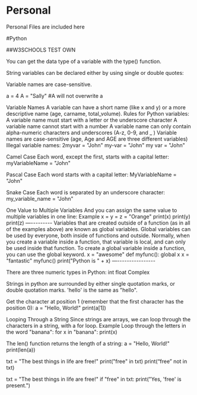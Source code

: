 # Personal
Personal Files are included here

#Python

##W3SCHOOLS TEST OWN

You can get the data type of a variable with the type() function.

String variables can be declared either by using single or double quotes:

Variable names are case-sensitive.

a = 4
A = "Sally"
#A will not overwrite a

Variable Names
A variable can have a short name (like x and y) or a more descriptive name (age, carname, total_volume). Rules for Python variables:
A variable name must start with a letter or the underscore character
A variable name cannot start with a number
A variable name can only contain alpha-numeric characters and underscores (A-z, 0-9, and _ )
Variable names are case-sensitive (age, Age and AGE are three different variables)
Illegal variable names:
2myvar = "John"
my-var = "John"
my var = "John"

Camel Case
Each word, except the first, starts with a capital letter:
myVariableName = "John"

Pascal Case
Each word starts with a capital letter:
MyVariableName = "John"

Snake Case
Each word is separated by an underscore character:
my_variable_name = "John"


One Value to Multiple Variables
And you can assign the same value to multiple variables in one line:
Example
x = y = z = "Orange"
print(x)
print(y)
print(z)
—---------
Variables that are created outside of a function (as in all of the examples above) are known as global variables.
Global variables can be used by everyone, both inside of functions and outside.
Normally, when you create a variable inside a function, that variable is local, and can only be used inside that function.
To create a global variable inside a function, you can use the global keyword.
x = "awesome"
def myfunc():
  global x
  x = "fantastic"
myfunc()
print("Python is " + x)
—----------------




There are three numeric types in Python:
int
float
Complex
 
Strings in python are surrounded by either single quotation marks, or double quotation marks.
'hello' is the same as "hello".

Get the character at position 1 (remember that the first character has the position 0):
a = "Hello, World!"
print(a[1])


Looping Through a String
Since strings are arrays, we can loop through the characters in a string, with a for loop.
Example
Loop through the letters in the word "banana":
for x in "banana":
  print(x)

The len() function returns the length of a string:
a = "Hello, World!"
print(len(a))


txt = "The best things in life are free!"
print("free" in txt)
print(“free” not in txt)

txt = "The best things in life are free!"
if "free" in txt:
  print("Yes, 'free' is present.")






